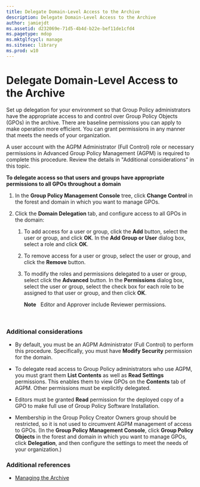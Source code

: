 ```yaml
---
title: Delegate Domain-Level Access to the Archive
description: Delegate Domain-Level Access to the Archive
author: jamiejdt
ms.assetid: d232069e-71d5-4b4d-b22e-bef11de1cfd4
ms.pagetype: mdop
ms.mktglfcycl: manage
ms.sitesec: library
ms.prod: w10
---
```



# Delegate Domain-Level Access to the Archive


Set up delegation for your environment so that Group Policy administrators have the appropriate access to and control over Group Policy Objects (GPOs) in the archive. There are baseline permissions you can apply to make operation more efficient. You can grant permissions in any manner that meets the needs of your organization.

A user account with the AGPM Administrator (Full Control) role or necessary permissions in Advanced Group Policy Management (AGPM) is required to complete this procedure. Review the details in "Additional considerations" in this topic.

**To delegate access so that users and groups have appropriate permissions to all GPOs throughout a domain**

1.  In the **Group Policy Management Console** tree, click **Change Control** in the forest and domain in which you want to manage GPOs.

2.  Click the **Domain Delegation** tab, and configure access to all GPOs in the domain:

    1.  To add access for a user or group, click the **Add** button, select the user or group, and click **OK**. In the **Add Group or User** dialog box, select a role and click **OK**.

    2.  To remove access for a user or group, select the user or group, and click the **Remove** button.

    3.  To modify the roles and permissions delegated to a user or group, select click the **Advanced** button. In the **Permissions** dialog box, select the user or group, select the check box for each role to be assigned to that user or group, and then click **OK**.

        **Note**  
        Editor and Approver include Reviewer permissions.

         

### Additional considerations

-   By default, you must be an AGPM Administrator (Full Control) to perform this procedure. Specifically, you must have **Modify Security** permission for the domain.

-   To delegate read access to Group Policy administrators who use AGPM, you must grant them **List Contents** as well as **Read Settings** permissions. This enables them to view GPOs on the **Contents** tab of AGPM. Other permissions must be explicitly delegated.

-   Editors must be granted **Read** permission for the deployed copy of a GPO to make full use of Group Policy Software Installation.

-   Membership in the Group Policy Creator Owners group should be restricted, so it is not used to circumvent AGPM management of access to GPOs. (In the **Group Policy Management Console**, click **Group Policy Objects** in the forest and domain in which you want to manage GPOs, click **Delegation**, and then configure the settings to meet the needs of your organization.)

### Additional references

-   [Managing the Archive](managing-the-archive.md)

 

 





